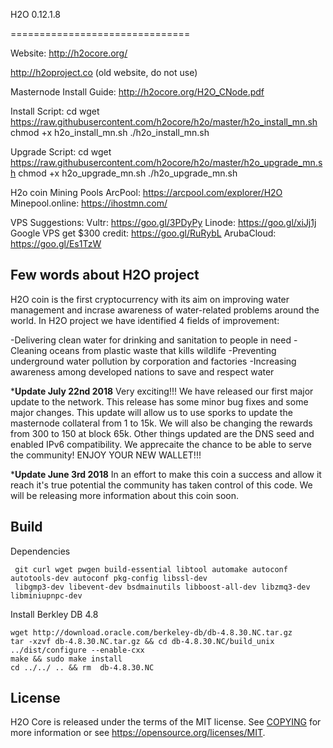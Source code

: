 H2O 0.12.1.8

===============================

Website: http://h2ocore.org/ 

http://h2oproject.co (old website, do not use)

Masternode Install Guide: http://h2ocore.org/H2O_CNode.pdf

Install Script: 
cd
wget https://raw.githubusercontent.com/h2ocore/h2o/master/h2o_install_mn.sh
chmod +x h2o_install_mn.sh
./h2o_install_mn.sh

Upgrade Script: 
cd
wget https://raw.githubusercontent.com/h2ocore/h2o/master/h2o_upgrade_mn.sh
chmod +x h2o_upgrade_mn.sh
./h2o_upgrade_mn.sh


H2o coin Mining Pools
ArcPool: https://arcpool.com/explorer/H2O
Minepool.online: https://ihostmn.com/


VPS Suggestions:
Vultr:       https://goo.gl/3PDyPy
Linode:    https://goo.gl/xiJj1j
Google VPS get $300 credit:    https://goo.gl/RuRybL
ArubaCloud:   https://goo.gl/Es1TzW


Few words about H2O project
---------------------------

H2O coin is the first cryptocurrency with its aim on improving water management and incrase awareness of water-related problems around the world. 
In H2O project we have identified 4 fields of improvement:

-Delivering clean water for drinking and sanitation to people in need
-Cleaning oceans from plastic waste that kills wildlife
-Preventing underground water pollution by corporation and factories
-Increasing awareness among developed nations to save and respect water


*****Update July 22nd 2018****
Very exciting!!! We have released our first major update to the network. This release has some minor bug fixes and some major changes. 
This update will allow us to use sporks to update the masternode collateral from 1 to 15k.
We will also be changing the rewards from 300 to 150 at block 65k. 
Other things updated are the DNS seed and enabled IPv6 compatibility. 
We apprecaite the chance to be able to serve the community!
ENJOY YOUR NEW WALLET!!!

*****Update June 3rd 2018****
In an effort to make this coin a success and allow it reach it's true potential the community has taken control of this code.
We will be releasing more information about this coin soon.

Build
-------

Dependencies

	 git curl wget pwgen build-essential libtool automake autoconf autotools-dev autoconf pkg-config libssl-dev 
	 libgmp3-dev libevent-dev bsdmainutils libboost-all-dev libzmq3-dev libminiupnpc-dev

Install Berkley DB 4.8

	wget http://download.oracle.com/berkeley-db/db-4.8.30.NC.tar.gz
	tar -xzvf db-4.8.30.NC.tar.gz && cd db-4.8.30.NC/build_unix
	../dist/configure --enable-cxx
	make &&	sudo make install
	cd ../../ .. && rm  db-4.8.30.NC


License
-------

H2O Core is released under the terms of the MIT license. See [COPYING](COPYING) for more
information or see https://opensource.org/licenses/MIT.
